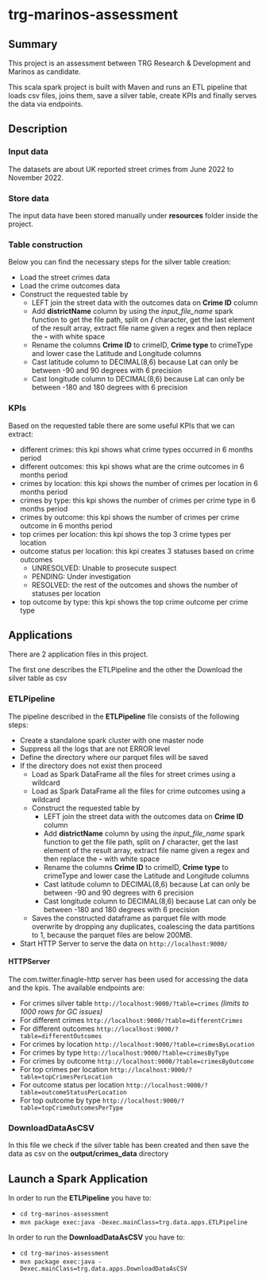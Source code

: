 # trg-marinos-assessment

## Summary
This project is an assessment between  TRG Research & Development and Marinos as candidate.

This scala spark project is built with Maven and runs an ETL pipeline that loads csv files, joins them, save a silver table,
create KPIs and finally serves the data via endpoints.

## Description
### Input data
The datasets are about UK reported street crimes from June 2022 to November 2022.

### Store data
The input data have been stored manually under **resources** folder inside the project.

### Table construction
Below you can find the necessary steps for the silver table creation: 
* Load the street crimes data
* Load the crime outcomes data
* Construct the requested table by 
  * LEFT join the street data with the outcomes data on **Crime ID** column
  * Add **districtName** column by using the *input_file_name* spark function to get the file path,
  split on **/** character, get the last element of the result array, extract file name given a regex 
  and then replace the **-** with white space
  * Rename the columns **Crime ID** to crimeID, **Crime type** to crimeType and lower case the Latitude and Longitude
  columns
  * Cast latitude column to DECIMAL(8,6) because Lat can only be between -90 and 90 degrees with 6 precision
  * Cast longitude column to DECIMAL(8,6) because Lat can only be between -180 and 180 degrees with 6 precision

### KPIs
Based on the requested table there are some useful KPIs that we can extract:
* different crimes: this kpi shows what crime types occurred in 6 months period
* different outcomes: this kpi shows what are the crime outcomes in 6 months period
* crimes by location: this kpi shows the number of crimes per location in 6 months period
* crimes by type: this kpi shows the number of crimes per crime type in 6 months period
* crimes by outcome: this kpi shows the number of crimes per crime outcome in 6 months period
* top crimes per location: this kpi shows the top 3 crime types per location
* outcome status per location: this kpi creates 3 statuses based on crime outcomes
  * UNRESOLVED: Unable to prosecute suspect
  * PENDING: Under investigation
  * RESOLVED: the rest of the outcomes
  and shows the number of statuses per location
* top outcome by type: this kpi shows the top crime outcome per crime type

## Applications
There are 2 application files in this project.

The first one describes the ETLPipeline and the other the Download the silver table as csv

### ETLPipeline
The pipeline described in the **ETLPipeline** file consists of the following steps:
* Create a standalone spark cluster with one master node
* Suppress all the logs that are not ERROR level
* Define the directory where our parquet files will be saved
* If the directory does not exist then proceed 
  * Load as Spark DataFrame all the files for street crimes using a wildcard
  * Load as Spark DataFrame all the files for crime outcomes using a wildcard
  * Construct the requested table by
    * LEFT join the street data with the outcomes data on **Crime ID** column
    * Add **districtName** column by using the *input_file_name* spark function to get the file path,
      split on **/** character, get the last element of the result array, extract file name given a regex
      and then replace the **-** with white space
    * Rename the columns **Crime ID** to crimeID, **Crime type** to crimeType and lower case the Latitude and Longitude
      columns
    * Cast latitude column to DECIMAL(8,6) because Lat can only be between -90 and 90 degrees with 6 precision
    * Cast longitude column to DECIMAL(8,6) because Lat can only be between -180 and 180 degrees with 6 precision
  * Saves the constructed dataframe as parquet file with mode overwrite by dropping any duplicates, coalescing the data partitions to 1, because
    the parquet files are below 200MB.
* Start HTTP Server to serve the data on ```http://localhost:9000/```

#### HTTPServer
The com.twitter.finagle-http server has been used for accessing the data and the kpis.
The available endpoints are:
* For crimes silver table ```http://localhost:9000/?table=crimes``` *(limits to 1000 rows for GC issues)*
* For different crimes ```http://localhost:9000/?table=differentCrimes```
* For different outcomes ```http://localhost:9000/?table=differentOutcomes```
* For crimes by location ```http://localhost:9000/?table=crimesByLocation```
* For crimes by type ```http://localhost:9000/?table=crimesByType```
* For crimes by outcome ```http://localhost:9000/?table=crimesByOutcome```
* For top crimes per location ```http://localhost:9000/?table=topCrimesPerLocation```
* For outcome status per location ```http://localhost:9000/?table=outcomeStatusPerLocation```
* For top outcome by type ```http://localhost:9000/?table=topCrimeOutcomesPerType```

### DownloadDataAsCSV
In this file we check if the silver table has been created and then save the data as csv on the **output/crimes_data** directory

## Launch a Spark Application
In order to run the **ETLPipeline** you have to:
* ```cd trg-marinos-assessment```
* ```mvn package exec:java -Dexec.mainClass=trg.data.apps.ETLPipeline```

In order to run the **DownloadDataAsCSV** you have to:
* ```cd trg-marinos-assessment```
* ```mvn package exec:java -Dexec.mainClass=trg.data.apps.DownloadDataAsCSV```

